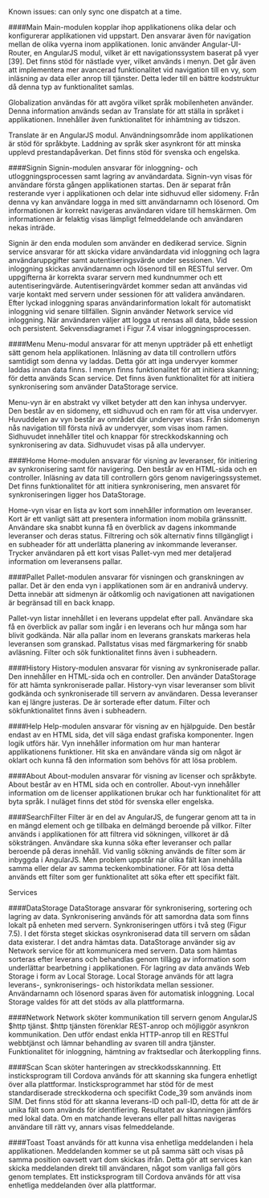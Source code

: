 Known issues: can only sync one dispatch at a time.

####Main
Main-modulen kopplar ihop applikationens olika delar och konfigurerar applikationen vid uppstart. Den ansvarar även för navigation mellan de olika vyerna inom applikationen. Ionic använder Angular-UI-Router, en AngularJS modul, vilket är ett navigationssystem baserat på vyer [39]. Det finns stöd för nästlade vyer, vilket används i menyn. Det går även att implementera mer avancerad funktionalitet vid navigation till en vy, som inläsning av data eller anrop till tjänster. Detta leder till en bättre kodstruktur då denna typ av funktionalitet samlas.

Globalization användas för att avgöra vilket språk mobilenheten använder. Denna information används sedan av Translate för att ställa in språket i applikationen. Innehåller även funktionalitet för inhämtning av tidszon.

Translate är en AngularJS modul. Användningsområde inom applikationen är stöd för språkbyte. Laddning av språk sker asynkront för att minska upplevd prestandapåverkan. Det finns stöd för svenska och engelska.

####Signin
Signin-modulen ansvarar för inloggning- och utloggningsprocessen samt lagring av användardata. 
Signin-vyn visas för användare första gången applikationen startas. Den är separat från resterande vyer i applikationen och delar inte sidhuvud eller sidomeny. Från denna vy kan användare logga in med sitt användarnamn och lösenord. Om informationen är korrekt navigeras användaren vidare till hemskärmen. Om informationen är felaktig visas lämpligt felmeddelande och användaren nekas inträde.

Signin är den enda modulen som använder en dedikerad service. Signin service ansvarar för att skicka vidare användardata vid inloggning och lagra användaruppgifter samt autentiseringsvärde under sessionen. Vid inloggning skickas användarnamn och lösenord till en RESTful server. Om uppgifterna är korrekta svarar servern med kundnummer och ett autentiseringvärde. Autentiseringvärdet kommer sedan att användas vid varje kontakt med servern under sessionen för att validera användaren. Efter lyckad inloggning sparas användarinformation lokalt för automatiskt inloggning vid senare tillfällen. Signin använder Network service vid inloggning. När användaren väljer att logga ut rensas all data, både session och persistent. Sekvensdiagramet i Figur 7.4 visar inloggningsprocessen.

####Menu
Menu-modul ansvarar för att menyn uppträder på ett enhetligt sätt genom hela applikationen. Inläsning av data till controllern utförs samtidigt som denna vy laddas. Detta gör att inga undervyer kommer laddas innan data finns. I menyn finns funktionalitet för att initiera skanning; för detta används Scan service. Det finns även funktionalitet för att initiera synkronisering som använder DataStorage service.

Menu-vyn är en abstrakt vy vilket betyder att den kan inhysa undervyer. Den består av en sidomeny, ett sidhuvud och en ram för att visa undervyer. Huvuddelen av vyn består av området där undervyer visas. Från sidomenyn nås navigation till första nivå av undervyer, som visas inom ramen. Sidhuvudet innehåller titel och knappar för streckkodskanning och synkronisering av data. Sidhuvudet visas på alla undervyer.

####Home
Home-modulen ansvarar för visning av leveranser, för initiering av synkronisering samt för navigering. Den består av en HTML-sida och en controller. Inläsning av data  till controllern görs genom navigeringssystemet. Det finns funktionalitet för att initiera synkronisering, men ansvaret för synkroniseringen ligger hos DataStorage.

Home-vyn visar en lista av kort som innehåller information om leveranser. Kort är ett vanligt sätt att presentera information inom mobila gränssnitt. Användare ska snabbt kunna få en överblick av dagens inkommande leveranser och deras status. Filtrering och sök alternativ finns tillgängligt i en subheader för att underlätta planering av inkommande leveranser. Trycker användaren på ett kort visas Pallet-vyn med mer detaljerad information om leveransens pallar.

####Pallet
Pallet-modulen ansvarar för visningen och granskningen av pallar. Det är den enda vyn i applikationen som är en andranivå undervy. Detta innebär att sidmenyn är oåtkomlig och navigationen att navigationen är begränsad till en back knapp.

Pallet-vyn listar innehållet i en leverans uppdelat efter pall. Användare ska få en överblick av pallar som ingår i en leverans och hur många som har blivit godkända. När alla pallar inom en leverans granskats markeras hela leveransen som granskad. Pallstatus visas med färgmarkering för snabb avläsning. Filter och sök funktionalitet finns även i subheadern.

####History
History-modulen ansvarar för visning av synkroniserade pallar. Den innehåller en HTML-sida och en controller. Den använder DataStorage för att hämta synkroniserade pallar.
History-vyn visar leveranser som blivit godkända och synkroniserade till servern av användaren. Dessa leveranser kan ej längre justeras. De är sorterade efter datum. Filter och sökfunktionalitet finns även i subheadern.

####Help
Help-modulen ansvarar för visning av en hjälpguide. Den består endast av en HTML sida, det vill säga endast grafiska komponenter. Ingen logik utförs här.
Vyn innehåller information om hur man hanterar applikationens funktioner. Hit ska en användare vända sig om något är oklart och kunna få den information som behövs för att lösa problem.

####About
About-modulen ansvarar för visning av licenser och språkbyte. About består av en HTML sida och en controller. 
About-vyn innehåller information om de licenser applikationen brukar och har funktionalitet för att byta språk. I nuläget finns det stöd för svenska eller engelska.

####SearchFilter
Filter är en del av AngularJS, de fungerar genom att ta in en mängd element och ge tillbaka en delmängd beroende på villkor. Filter används i applikationen för att filtrera vid sökningen, villkoret är då söksträngen. Användare ska kunna söka efter leveranser och pallar beroende på deras innehåll. Vid vanlig sökning används de filter som är inbyggda i AngularJS. Men problem uppstår när olika fält kan innehålla samma eller delar av samma teckenkombinationer. För att lösa detta används ett filter som ger funktionalitet att söka efter ett specifikt fält.

Services

####DataStorage
DataStorage ansvarar för synkronisering, sortering och lagring av data. Synkronisering används för att samordna data som finns lokalt på enheten med servern. Synkroniseringen utförs i två steg (Figur 7.5). I det första steget skickas osynkroniserad data till servern om sådan data existerar. I det andra hämtas data. DataStorage använder sig av Network service för att kommunicera med servern. Data som hämtas sorteras efter leverans och behandlas genom tillägg av information som underlättar bearbetning i applikationen. För lagring av data används Web Storage i form av Local Storage. Local Storage används för att lagra leverans-, synkroniserings- och historikdata mellan sessioner. Användarnamn och lösenord sparas även för automatisk inloggning. Local Storage valdes för att det stöds av alla plattformarna.

####Network
Network sköter kommunikation till servern genom AngularJS $http tjänst. $http tjänsten förenklar REST-anrop och möjliggör asynkron kommunikation. Den utför endast enkla HTTP-anrop till en RESTful webbtjänst och lämnar behandling av svaren till andra tjänster. Funktionalitet för inloggning, hämtning av fraktsedlar och återkoppling finns.

####Scan
Scan sköter hanteringen av streckkodsskannning. Ett insticksprogram till Cordova används för att skanning ska fungera enhetligt över alla plattformar. Insticksprogrammet har stöd för de mest standardiserade streckkoderna och specifikt Code_39 som används inom SIM. Det finns stöd för att skanna leverans-ID och pall-ID, detta för att de är unika fält som används för identifiering. Resultatet av skanningen jämförs med lokal data. Om en matchande leverans eller pall hittas navigeras användare till rätt vy, annars visas felmeddelande. 

####Toast
Toast används för att kunna visa enhetliga meddelanden i hela applikationen. Meddelanden kommer se ut på samma sätt och visas på samma position oavsett vart dom skickas ifrån. Detta gör att services kan skicka meddelanden direkt till användaren, något som vanliga fall görs genom templates. Ett insticksprogram till Cordova används för att visa enhetliga meddelanden över alla plattformar.


